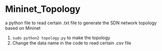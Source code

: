 # Mininet_Topology
a python file to read certain .txt file to generate the SDN network topology based on Mininet

1. `sudo python2 topology.py`  to make the topology
2. Change the data name in the code to read certain .csv file
